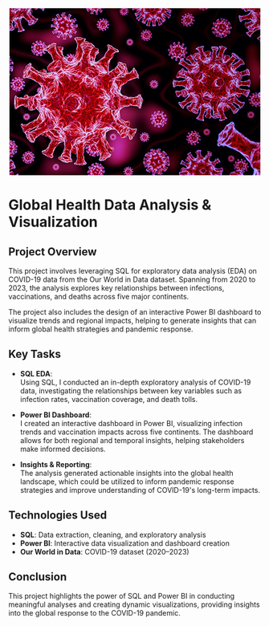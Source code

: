 <div align="center">
  <img src="https://github.com/rbeaubrun/SQL-Exploratory-Analysis-Project/blob/main/covid19%20(1).jpg" alt="covid19 (1)">
</div>

# Global Health Data Analysis & Visualization

## Project Overview  
This project involves leveraging SQL for exploratory data analysis (EDA) on COVID-19 data from the Our World in Data dataset. Spanning from 2020 to 2023, the analysis explores key relationships between infections, vaccinations, and deaths across five major continents. 

The project also includes the design of an interactive Power BI dashboard to visualize trends and regional impacts, helping to generate insights that can inform global health strategies and pandemic response.

## Key Tasks  
- **SQL EDA**:  
  Using SQL, I conducted an in-depth exploratory analysis of COVID-19 data, investigating the relationships between key variables such as infection rates, vaccination coverage, and death tolls.
  
- **Power BI Dashboard**:  
  I created an interactive dashboard in Power BI, visualizing infection trends and vaccination impacts across five continents. The dashboard allows for both regional and temporal insights, helping stakeholders make informed decisions.

- **Insights & Reporting**:  
  The analysis generated actionable insights into the global health landscape, which could be utilized to inform pandemic response strategies and improve understanding of COVID-19's long-term impacts.

## Technologies Used  
- **SQL**: Data extraction, cleaning, and exploratory analysis  
- **Power BI**: Interactive data visualization and dashboard creation  
- **Our World in Data**: COVID-19 dataset (2020–2023)

## Conclusion  
This project highlights the power of SQL and Power BI in conducting meaningful analyses and creating dynamic visualizations, providing insights into the global response to the COVID-19 pandemic.
